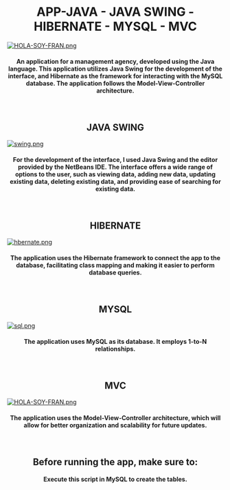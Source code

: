 # <div align="center"> APP-JAVA - JAVA SWING - HIBERNATE - MYSQL - MVC </div>

[![HOLA-SOY-FRAN.png](https://i.postimg.cc/1zF33sYY/HOLA-SOY-FRAN.png)](https://postimg.cc/LqHpyKSz)

<h4 align="center">An application for a management agency, developed using the Java language. This application utilizes Java Swing for the development of the interface, and Hibernate as the framework for interacting with the MySQL database. The application follows the Model-View-Controller architecture.</h4>

<br>

## <div align="center">JAVA SWING</div>

[![swing.png](https://i.postimg.cc/mkXZhD3C/swing.png)](https://postimg.cc/LgPFbmb8)

<h4 align="center">For the development of the interface, I used Java Swing and the editor provided by the NetBeans IDE. The interface offers a wide range of options to the user, such as viewing data, adding new data, updating existing data, deleting existing data, and providing ease of searching for existing data.</h4>

<br>

## <div align="center">HIBERNATE</div>

[![hbernate.png](https://i.postimg.cc/Pr2x3d7B/hbernate.png)](https://postimg.cc/WhqTtcTn)

<h4 align="center">The application uses the Hibernate framework to connect the app to the database, facilitating class mapping and making it easier to perform database queries.</h4>

<br>

## <div align="center">MYSQL</div>

[![sql.png](https://i.postimg.cc/vTTLNGyX/sql.png)](https://postimg.cc/rR6rdXKt)

<h4 align="center">The application uses MySQL as its database. It employs 1-to-N relationships.</h4>

<br>

## <div align="center">MVC</div>

[![HOLA-SOY-FRAN.png](https://i.postimg.cc/tCjLwP6c/HOLA-SOY-FRAN.png)](https://postimg.cc/rzfntDQG)

<h4 align="center">The application uses the Model-View-Controller architecture, which will allow for better organization and scalability for future updates.</h4>

<br>

## <div align="center">Before running the app, make sure to:</div>

<h4 align="center">Execute this script in MySQL to create the tables.</h4>

